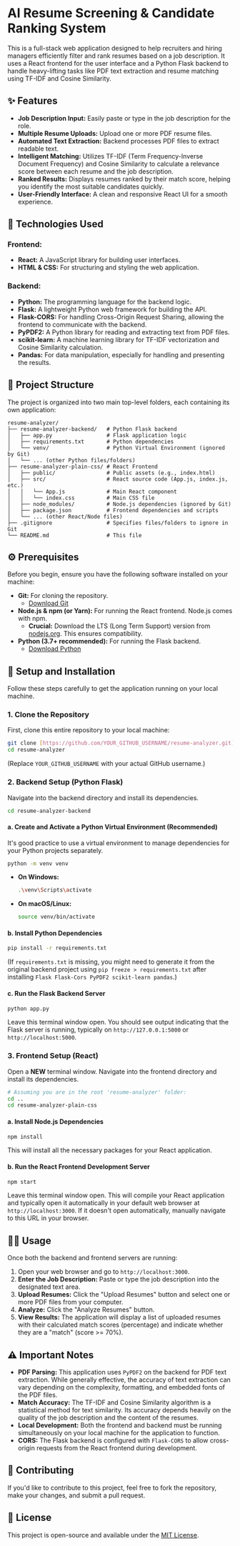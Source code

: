 # AI Resume Screening & Candidate Ranking System

This is a full-stack web application designed to help recruiters and hiring managers efficiently filter and rank resumes based on a job description. It uses a React frontend for the user interface and a Python Flask backend to handle heavy-lifting tasks like PDF text extraction and resume matching using TF-IDF and Cosine Similarity.

## ✨ Features

* **Job Description Input:** Easily paste or type in the job description for the role.
* **Multiple Resume Uploads:** Upload one or more PDF resume files.
* **Automated Text Extraction:** Backend processes PDF files to extract readable text.
* **Intelligent Matching:** Utilizes TF-IDF (Term Frequency-Inverse Document Frequency) and Cosine Similarity to calculate a relevance score between each resume and the job description.
* **Ranked Results:** Displays resumes ranked by their match score, helping you identify the most suitable candidates quickly.
* **User-Friendly Interface:** A clean and responsive React UI for a smooth experience.

## 🚀 Technologies Used

### Frontend:

* **React:** A JavaScript library for building user interfaces.
* **HTML & CSS:** For structuring and styling the web application.

### Backend:

* **Python:** The programming language for the backend logic.
* **Flask:** A lightweight Python web framework for building the API.
* **Flask-CORS:** For handling Cross-Origin Request Sharing, allowing the frontend to communicate with the backend.
* **PyPDF2:** A Python library for reading and extracting text from PDF files.
* **scikit-learn:** A machine learning library for TF-IDF vectorization and Cosine Similarity calculation.
* **Pandas:** For data manipulation, especially for handling and presenting the results.

## 📁 Project Structure

The project is organized into two main top-level folders, each containing its own application:

```
resume-analyzer/
├── resume-analyzer-backend/   # Python Flask backend
│   ├── app.py                 # Flask application logic
│   ├── requirements.txt       # Python dependencies
│   └── venv/                  # Python Virtual Environment (ignored by Git)
│   └── ... (other Python files/folders)
├── resume-analyzer-plain-css/ # React Frontend
│   ├── public/                # Public assets (e.g., index.html)
│   ├── src/                   # React source code (App.js, index.js, etc.)
│   │   └── App.js             # Main React component
│   │   └── index.css          # Main CSS file
│   ├── node_modules/          # Node.js dependencies (ignored by Git)
│   ├── package.json           # Frontend dependencies and scripts
│   └── ... (other React/Node files)
├── .gitignore                 # Specifies files/folders to ignore in Git
└── README.md                  # This file
```

## ⚙️ Prerequisites

Before you begin, ensure you have the following software installed on your machine:

* **Git:** For cloning the repository.
    * [Download Git](https://git-scm.com/downloads)
* **Node.js & npm (or Yarn):** For running the React frontend. Node.js comes with npm.
    * **Crucial:** Download the LTS (Long Term Support) version from [nodejs.org](https://nodejs.org/). This ensures compatibility.
* **Python (3.7+ recommended):** For running the Flask backend.
    * [Download Python](https://www.python.org/downloads/)

## 🚀 Setup and Installation

Follow these steps carefully to get the application running on your local machine.

### 1. Clone the Repository

First, clone this entire repository to your local machine:

```bash
git clone [https://github.com/YOUR_GITHUB_USERNAME/resume-analyzer.git](https://github.com/YOUR_GITHUB_USERNAME/resume-analyzer.git)
cd resume-analyzer
```
(Replace `YOUR_GITHUB_USERNAME` with your actual GitHub username.)

### 2. Backend Setup (Python Flask)

Navigate into the backend directory and install its dependencies.

```bash
cd resume-analyzer-backend
```

#### a. Create and Activate a Python Virtual Environment (Recommended)

It's good practice to use a virtual environment to manage dependencies for your Python projects separately.

```bash
python -m venv venv
```
* **On Windows:**
    ```bash
    .\venv\Scripts\activate
    ```
* **On macOS/Linux:**
    ```bash
    source venv/bin/activate
    ```

#### b. Install Python Dependencies

```bash
pip install -r requirements.txt
```
(If `requirements.txt` is missing, you might need to generate it from the original backend project using `pip freeze > requirements.txt` after installing `Flask Flask-Cors PyPDF2 scikit-learn pandas`.)

#### c. Run the Flask Backend Server

```bash
python app.py
```
Leave this terminal window open. You should see output indicating that the Flask server is running, typically on `http://127.0.0.1:5000` or `http://localhost:5000`.

### 3. Frontend Setup (React)

Open a **NEW** terminal window. Navigate into the frontend directory and install its dependencies.

```bash
# Assuming you are in the root 'resume-analyzer' folder:
cd ..
cd resume-analyzer-plain-css
```

#### a. Install Node.js Dependencies

```bash
npm install
```
This will install all the necessary packages for your React application.

#### b. Run the React Frontend Development Server

```bash
npm start
```
Leave this terminal window open. This will compile your React application and typically open it automatically in your default web browser at `http://localhost:3000`. If it doesn't open automatically, manually navigate to this URL in your browser.

## 👨‍💻 Usage

Once both the backend and frontend servers are running:

1.  Open your web browser and go to `http://localhost:3000`.
2.  **Enter the Job Description:** Paste or type the job description into the designated text area.
3.  **Upload Resumes:** Click the "Upload Resumes" button and select one or more PDF files from your computer.
4.  **Analyze:** Click the "Analyze Resumes" button.
5.  **View Results:** The application will display a list of uploaded resumes with their calculated match scores (percentage) and indicate whether they are a "match" (score >= 70%).

## ⚠️ Important Notes

* **PDF Parsing:** This application uses `PyPDF2` on the backend for PDF text extraction. While generally effective, the accuracy of text extraction can vary depending on the complexity, formatting, and embedded fonts of the PDF files.
* **Match Accuracy:** The TF-IDF and Cosine Similarity algorithm is a statistical method for text similarity. Its accuracy depends heavily on the quality of the job description and the content of the resumes.
* **Local Development:** Both the frontend and backend must be running simultaneously on your local machine for the application to function.
* **CORS:** The Flask backend is configured with `Flask-CORS` to allow cross-origin requests from the React frontend during development.

## 🤝 Contributing

If you'd like to contribute to this project, feel free to fork the repository, make your changes, and submit a pull request.

## 📄 License

This project is open-source and available under the [MIT License](https://opensource.org/licenses/MIT).
